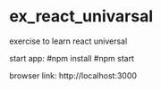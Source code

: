 # ex_react_univarsal
exercise to learn react universal

start app: 
#npm install
#npm start

browser link: http://localhost:3000
